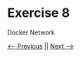 # Exercise 8

Docker Network

<!-- @import "[TOC]" {cmd="toc" depthFrom=2 depthTo=6 orderedList=true} -->

<!-- code_chunk_output -->



<!-- /code_chunk_output -->



[<-- Previous](../ex7/README.md) || [Next -->](../ex9/README.md)

